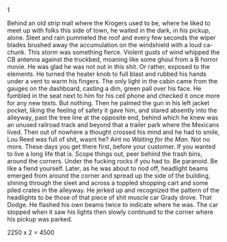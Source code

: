 1

  Behind an old strip mall where the Krogers used to be, where he liked to meet up with folks this side of town, he waited in the dark, in his pickup, alone. Sleet and rain pummeled the roof and every few seconds the wiper blades brushed away the accumulation on the windshield with a loud ca-chunk. This storm was something fierce. Violent gusts of wind whipped the CB antenna against the truckbed, moaning like some ghoul from a B horror movie. He was glad he was not out in this shit. Or rather, exposed to the elements. He turned the heater knob to full blast and rubbed his hands under a vent to warm his fingers. The only light in the cabin came from the gauges on the dashboard, casting a dim, green pall over his face. He fumbled in the seat next to him for his cell phone and checked it once more for any new texts. But nothing. Then he palmed the gun in his left jacket pocket, liking the feeling of safety it gave him, and stared absently into the alleyway, past the tree line at the opposite end, behind which he knew was an unused railroad track and beyond that a trailer park where the Mexicans lived. Then out of nowhere a thought crossed his mind and he had to smile, Lou Reed was full of shit, wasnt he? Aint no _Waiting for the Man_. Not no more. These days you get there first, before your customer. If you wanted to live a long life that is. Scope things out, peer behind the trash bins, around the corners. Under the fucking rocks if you had to. Be paranoid. Be like a fiend yourself.
  Later, as he was about to nod off, headlight beams emerged from around the corner and spread up the side of the building, shining through the sleet and across a toppled shopping cart and some piled crates in the alleyway. He jerked up and recognized the pattern of the headlights to be those of that piece of shit muscle car Grady drove. That Dodge. He flashed his own beams twice to indicate where he was. The car stopped when it saw his lights then slowly continued to the corner where his pickup was parked.













2250 x 2 = 4500